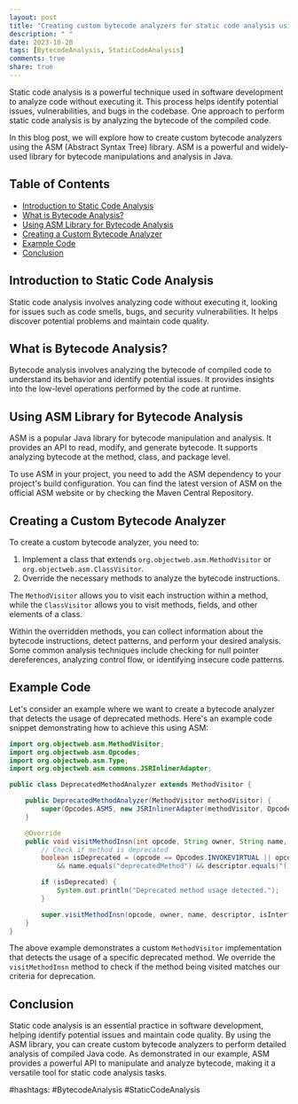 ```yaml
---
layout: post
title: "Creating custom bytecode analyzers for static code analysis using ASM Library"
description: " "
date: 2023-10-20
tags: [BytecodeAnalysis, StaticCodeAnalysis]
comments: true
share: true
---
```


Static code analysis is a powerful technique used in software development to analyze code without executing it. This process helps identify potential issues, vulnerabilities, and bugs in the codebase. One approach to perform static code analysis is by analyzing the bytecode of the compiled code.

In this blog post, we will explore how to create custom bytecode analyzers using the ASM (Abstract Syntax Tree) library. ASM is a powerful and widely-used library for bytecode manipulations and analysis in Java.

## Table of Contents
- [Introduction to Static Code Analysis](#introduction-to-static-code-analysis)
- [What is Bytecode Analysis?](#what-is-bytecode-analysis)
- [Using ASM Library for Bytecode Analysis](#using-asm-library-for-bytecode-analysis)
- [Creating a Custom Bytecode Analyzer](#creating-a-custom-bytecode-analyzer)
- [Example Code](#example-code)
- [Conclusion](#conclusion)

## Introduction to Static Code Analysis
Static code analysis involves analyzing code without executing it, looking for issues such as code smells, bugs, and security vulnerabilities. It helps discover potential problems and maintain code quality.

## What is Bytecode Analysis?
Bytecode analysis involves analyzing the bytecode of compiled code to understand its behavior and identify potential issues. It provides insights into the low-level operations performed by the code at runtime.

## Using ASM Library for Bytecode Analysis
ASM is a popular Java library for bytecode manipulation and analysis. It provides an API to read, modify, and generate bytecode. It supports analyzing bytecode at the method, class, and package level.

To use ASM in your project, you need to add the ASM dependency to your project's build configuration. You can find the latest version of ASM on the official ASM website or by checking the Maven Central Repository.

## Creating a Custom Bytecode Analyzer
To create a custom bytecode analyzer, you need to:
1. Implement a class that extends `org.objectweb.asm.MethodVisitor` or `org.objectweb.asm.ClassVisitor`.
2. Override the necessary methods to analyze the bytecode instructions.

The `MethodVisitor` allows you to visit each instruction within a method, while the `ClassVisitor` allows you to visit methods, fields, and other elements of a class.

Within the overridden methods, you can collect information about the bytecode instructions, detect patterns, and perform your desired analysis. Some common analysis techniques include checking for null pointer dereferences, analyzing control flow, or identifying insecure code patterns.

## Example Code
Let's consider an example where we want to create a bytecode analyzer that detects the usage of deprecated methods. Here's an example code snippet demonstrating how to achieve this using ASM:

```java
import org.objectweb.asm.MethodVisitor;
import org.objectweb.asm.Opcodes;
import org.objectweb.asm.Type;
import org.objectweb.asm.commons.JSRInlinerAdapter;

public class DeprecatedMethodAnalyzer extends MethodVisitor {

    public DeprecatedMethodAnalyzer(MethodVisitor methodVisitor) {
        super(Opcodes.ASM5, new JSRInlinerAdapter(methodVisitor, Opcodes.ASM5, null, null, null, null));
    }

    @Override
    public void visitMethodInsn(int opcode, String owner, String name, String descriptor, boolean isInterface) {
        // Check if method is deprecated
        boolean isDeprecated = (opcode == Opcodes.INVOKEVIRTUAL || opcode == Opcodes.INVOKESPECIAL)
            && name.equals("deprecatedMethod") && descriptor.equals("()V");

        if (isDeprecated) {
            System.out.println("Deprecated method usage detected.");
        }

        super.visitMethodInsn(opcode, owner, name, descriptor, isInterface);
    }
}
```

The above example demonstrates a custom `MethodVisitor` implementation that detects the usage of a specific deprecated method. We override the `visitMethodInsn` method to check if the method being visited matches our criteria for deprecation.

## Conclusion
Static code analysis is an essential practice in software development, helping identify potential issues and maintain code quality. By using the ASM library, you can create custom bytecode analyzers to perform detailed analysis of compiled Java code. As demonstrated in our example, ASM provides a powerful API to manipulate and analyze bytecode, making it a versatile tool for static code analysis tasks.

#hashtags: #BytecodeAnalysis #StaticCodeAnalysis